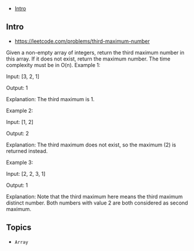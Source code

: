 - [Intro](#intro)

## Intro

- https://leetcode.com/problems/third-maximum-number

Given a non-empty array of integers, return the third maximum number in this array. If it does not exist, return the maximum number. The time complexity must be in O(n).
Example 1:

Input: [3, 2, 1]

Output: 1

Explanation: The third maximum is 1.

Example 2:

Input: [1, 2]

Output: 2

Explanation: The third maximum does not exist, so the maximum (2) is returned instead.

Example 3:

Input: [2, 2, 3, 1]

Output: 1

Explanation: Note that the third maximum here means the third maximum distinct number.
Both numbers with value 2 are both considered as second maximum.



## Topics

- `Array`


